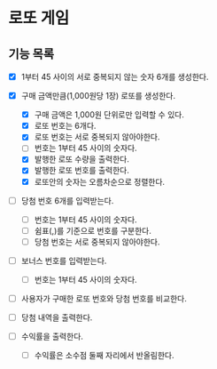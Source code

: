 # 로또 게임

## 기능 목록

- [x] 1부터 45 사이의 서로 중복되지 않는 숫자 6개를 생성한다.

- [x] 구매 금액만큼(1,000원당 1장) 로또를 생성한다.
  - [x] 구매 금액은 1,000원 단위로만 입력할 수 있다.
  - [x] 로또 번호는 6개다.
  - [x] 로또 번호는 서로 중복되지 않아야한다.
  - [ ] 번호는 1부터 45 사이의 숫자다.
  - [x] 발행한 로또 수량을 출력한다.
  - [x] 발행한 로또 번호를 출력한다.
  - [x] 로또안의 숫자는 오름차순으로 정렬한다.

- [ ] 당첨 번호 6개를 입력받는다.
  - [ ] 번호는 1부터 45 사이의 숫자다.
  - [ ] 쉼표(,)를 기준으로 번호를 구분한다.
  - [ ] 당첨 번호는 서로 중복되지 않아야한다.

- [ ] 보너스 번호를 입력받는다.
  - [ ] 번호는 1부터 45 사이의 숫자다.

- [ ] 사용자가 구매한 로또 번호와 당첨 번호를 비교한다.

- [ ] 당첨 내역을 출력한다.

- [ ] 수익률을 출력한다.
  - [ ] 수익률은 소수점 둘째 자리에서 반올림한다.
